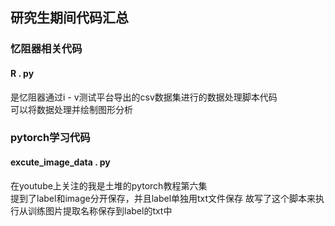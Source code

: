 ## 研究生期间代码汇总

### 忆阻器相关代码

#### **R . py** 
是忆阻器通过i - v测试平台导出的csv数据集进行的数据处理脚本代码<br>
可以将数据处理并绘制图形分析 <br>


### pytorch学习代码

#### **excute_image_data . py** 
在youtube上关注的我是土堆的pytorch教程第六集<br>
提到了label和image分开保存，并且label单独用txt文件保存
故写了这个脚本来执行从训练图片提取名称保存到label的txt中
